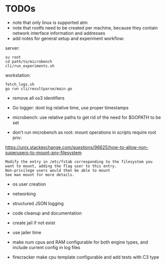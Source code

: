 # TODOs

- note that only linux is supported atm
- note that rootfs need to be created per machine, because they contain network interface information and addresses 
- add notes for general setup and experiment workflow:

server:

    su root
    cd path/to/microbench
    cli/run_experiments.sh

workstation:    
    
    fetch_logs.sh
    go run cli/resultparse/main.go

- remove all os3 identifiers

- Go logger: dont log relative time, use proper timestamps
- microbench: use relative paths to get rid of the need for $GOPATH to be set
- don't run microbench as root: mount operations in scripts require root priv:

https://unix.stackexchange.com/questions/96625/how-to-allow-non-superusers-to-mount-any-filesystem
    
    Modify the entry in /etc/fstab corresponding to the filesystem you want to mount, adding the flag user to this entry. 
    Non-privilege users would then be able to mount 
    See man mount for more details.

- os user creation
- networking
- structured JSON logging
- code cleanup and documentation
- create jail if not exist
- use jailer time

- make num cpus and RAM configurable for both engine types, and include current config in log files
- firecracker make cpu template configurable and add tests with C3 type
